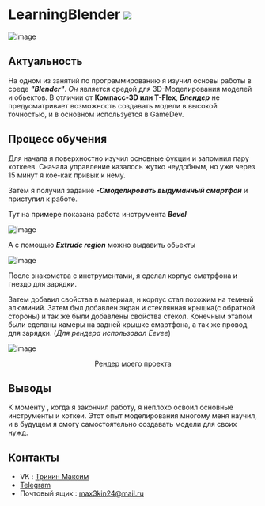 # LearningBlender 	<img src="https://img.shields.io/badge/blender%20-%23F5792A.svg?&style=for-the-badge&logo=blender&logoColor=white"/>
![image](https://github.com/spectrummmm/LearningBlender/assets/133951457/f5f8a0a2-eea6-4fc6-84f9-865245228f02)
## Актуальность
На одном из занятий по программированию я изучил основы работы в среде  ***"Blender"***. *Он* является средой для 3D-Моделирования моделей и обьектов. В отличии от **Компасс-3D или T-Flex**, ***Блендер*** не предусматривает возможность создавать модели в высокой точностью, и в основном используется в GameDev.
## Процесс обучения
Для начала я поверхностно изучил основные фукции и запомнил пару хоткеев. Сначала управление казалось жутко неудобным, но уже через 15 минут я кое-как привык к нему. 
 <p> 
</p>
 
 Затем я получил задание ***-Смоделировать выдуманный смартфон***  и приступил к работе.

Тут на примере показана работа инструмента ***Bevel***

![image](https://github.com/spectrummmm/LearningBlender/assets/133951457/e6793ff5-8d44-4bb9-92ac-9b285a6f7f5f)

А с помощью ***Extrude region*** можно выдавить обьекты

![image](https://github.com/spectrummmm/LearningBlender/assets/133951457/e9388e3b-73d5-4de1-a0f2-1985ee06e889)
  

После знакомства с инструментами, я сделал корпус сматрфона и гнездо для зарядки.
 
Затем добавил свойства в материал, и корпус стал похожим на темный алюминий. Затем был добавлен экран и стеклянная крышка(с обратной стороны) и так же были добавлены свойства стекол. Конечным этапом были сделаны камеры на задней крышке смартфона, а так же провод для зарядки.
(*Для рендера использовал Eevee*)

![image](https://github.com/spectrummmm/LearningBlender/assets/133951457/dfedc606-c002-48cd-8ab3-d26798d026e6)
<p align="center">Рендер моего проекта</p>

## Выводы
К моменту , когда я закончил работу, я неплохо освоил основные инструменты и хоткеи. Этот опыт моделирования многому меня научил, и в будущем я смогу самостоятельно создавать модели для своих нужд.
## Контакты
- VK : [Трикин Максим](https://vk.com/causeimanikeboy)
- [Telegram](https://t.me/nihuya_sebe_bigboy)
- Почтовый ящик : max3kin24@mail.ru
